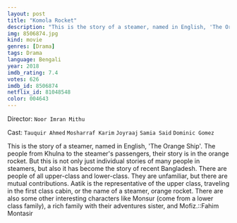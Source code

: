 ```yaml
---
layout: post
title: "Komola Rocket"
description: "This is the story of a steamer, named in English, 'The Orange Ship'. The people from Khulna to the steamer's passengers, their story is in the orange rocket. But this is not only just individual stories of many people in steamers, but also it has become the story of recent Bangladesh. There are people of all upper-class and lower-class. They are unfamiliar, but there are mutual contributions. Aatik is.."
img: 8506874.jpg
kind: movie
genres: [Drama]
tags: Drama 
language: Bengali
year: 2018
imdb_rating: 7.4
votes: 626
imdb_id: 8506874
netflix_id: 81048548
color: 004643
---
```

Director: `Noor Imran Mithu`  

Cast: `Tauquir Ahmed` `Mosharraf Karim` `Joyraaj` `Samia Said` `Dominic Gomez` 

This is the story of a steamer, named in English, 'The Orange Ship'. The people from Khulna to the steamer's passengers, their story is in the orange rocket. But this is not only just individual stories of many people in steamers, but also it has become the story of recent Bangladesh. There are people of all upper-class and lower-class. They are unfamiliar, but there are mutual contributions. Aatik is the representative of the upper class, traveling in the first class cabin, or the name of a steamer, orange rocket. There are also some other interesting characters like Monsur (come from a lower class family), a rich family with their adventures sister, and Mofiz.::Fahim Montasir